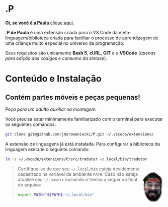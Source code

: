 # .P

[**Oi, se você é a Paula** clique aqui.](PAULA.md)

**.P de Paula** é uma extensão criada para o VS Code da meta-linguagem/biblioteca criada para facilitar o processo de aprendizagem de uma criança muito especial no universo da programação.


Seus requisitos são unicamente **Bash 5**, **cURL**, **GIT** e o **VSCode** (_apenas para edição dos códigos e consumo da sintaxe_).


# Conteúdo e Instalação
## Contém partes móveis e peças pequenas!
_Peça para um adulto auxiliar na montagem._

Você precisa estar minimamente familiarizado com o terminal para executar os seguintes comandos:

```sh
git clone git@github.com:jmurowaniecki/P.git ~/.vscode/extensions/
```

A extensão de linguagens já está instalada. Para configurar a biblioteca da linguagem execute o seguinte comando:
```sh
ln -s ~/.vscode/extensions/P/src/tradutor ~/.local/bin/tradutor
```

> Certifique-se de que seu `~/.local/bin` esteja devidamente cadastrado na variável de ambiente `PATH`.
> <img src="assets/john.png" align="right" />
> Caso não esteja atualize seu `~/.bashrc` incluindo o trecho a seguir no final do arquivo:
>
> ```sh
> export PATH="${PATH}:~/.local/bin"
> ```
